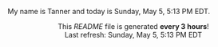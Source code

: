 My name is Tanner and today is Sunday, May 5, 5:13 PM EDT.

<p align="center">This <i>README</i> file is generated <b>every 3 hours</b>!</br>Last refresh: Sunday, May 5, 5:13 PM EDT<br /></p>
